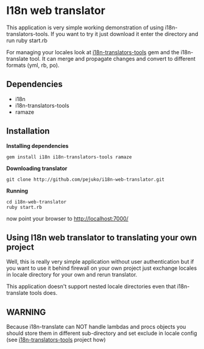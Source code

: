 I18n web translator
===================

This application is very simple working demonstration of using
i18n-translators-tools. If you want to try it just download it enter the
directory and run ruby start.rb

For managing your locales look at [i18n-translators-tools][1] gem and the
i18n-translate tool. It can merge and propagate changes and convert to
different formats (yml, rb, po).


Dependencies
-------------

* i18n
* i18n-translators-tools
* ramaze


Installation
------------

**Installing dependencies**

    gem install i18n i18n-translators-tools ramaze
  
**Downloading translator**

    git clone http://github.com/pejuko/i18n-web-translator.git

**Running**

    cd i18n-web-translator
    ruby start.rb

now point your browser to [http://localhost:7000/][2]


Using I18n web translator to translating your own project
---------------------------------------------------------

Well, this is really very simple application without user authentication but
if you want to use it behind firewall on your own project just exchange locales
in locale directory for your own and rerun translator.

This application doesn't support nested locale directories even that
i18n-translate tools does.


WARNING
-------

Because i18n-translate can NOT handle lambdas and procs objects you should store
them in different sub-directory and set exclude in locale config
(see [i18n-translators-tools][1] project how)


  [1]: http://github.com/pejuko/i18n-translators-tools
  [2]: http://localhost:7000/

